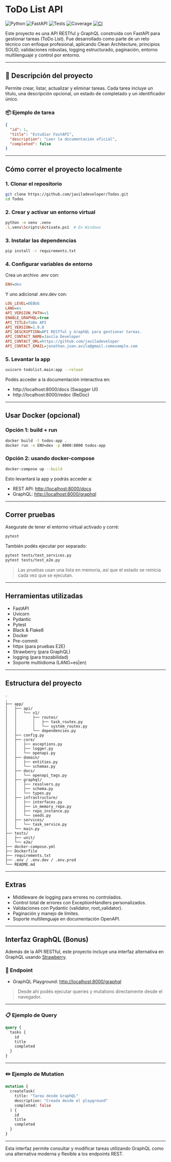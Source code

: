 # ToDo List API

![Python](https://img.shields.io/badge/python-3.10%2B-blue)
![FastAPI](https://img.shields.io/badge/FastAPI-🚀-green)
![Tests](https://img.shields.io/badge/tests-passing-brightgreen)
![Coverage](https://img.shields.io/badge/coverage-90%25-brightgreen)
[![CI](https://github.com/javiladeveloper/Todos/actions/workflows/ci.yml/badge.svg)](https://github.com/javiladeveloper/Todos/actions/workflows/ci.yml)


Este proyecto es una API RESTful y GraphQL construida con FastAPI para gestionar tareas (ToDo List). Fue desarrollado como parte de un reto técnico con enfoque profesional, aplicando Clean Architecture, principios SOLID, validaciones robustas, logging estructurado, paginación, entorno multilenguaje y control por entorno.

---

## 🧩 Descripción del proyecto

Permite crear, listar, actualizar y eliminar tareas. Cada tarea incluye un título, una descripción opcional, un estado de completado y un identificador único.

### 📦 Ejemplo de tarea

```json
{
  "id": 1,
  "title": "Estudiar FastAPI",
  "description": "Leer la documentación oficial",
  "completed": false
}

```

---

## Cómo correr el proyecto localmente

### 1. Clonar el repositorio

```bash
git clone https://github.com/javiladeveloper/Todos.git
cd Todos 
```

### 2. Crear y activar un entorno virtual

```bash
python -m venv .venv
.\.venv\Scripts\Activate.ps1  # En Windows
```

### 3. Instalar las dependencias

```bash
pip install -r requirements.txt
```
### 4. Configurar variables de entorno
Crea un archivo .env con:
```ini
ENV=dev
```
Y uno adicional .env.dev con:
```ini
LOG_LEVEL=DEBUG
LANG=es
API_VERSION_PATH=v1
ENABLE_GRAPHQL=true
API_TITLE=ToDo API
API_VERSION=1.0.0
API_DESCRIPTION=API RESTful y GraphQL para gestionar tareas.
API_CONTACT_NAME=Javila Developer
API_CONTACT_URL=https://github.com/javiladeveloper
API_CONTACT_EMAIL=jonathan.joan.avila@gmail.comexample.com

```

### 5. Levantar la app

```bash
uvicorn todolist.main:app --reload
```

Podés acceder a la documentación interactiva en:

- http://localhost:8000/docs (Swagger UI)
- http://localhost:8000/redoc (ReDoc)

---

## Usar Docker (opcional)

### Opción 1: build + run

```bash
docker build -t todos-app .
docker run -e ENV=dev -p 8000:8000 todos-app
```

### Opción 2: usando docker-compose

```bash
docker-compose up --build
```

Esto levantará la app y podrás acceder a:

- REST API: [http://localhost:8000/docs](http://localhost:8000/docs)
- GraphQL: [http://localhost:8000/graphql](http://localhost:8000/graphql)

---

## Correr pruebas

Asegurate de tener el entorno virtual activado y corré:

```bash
pytest
```

También podés ejecutar por separado:

```bash
pytest tests/test_services.py 
pytest tests/test_e2e.py  
```

> Las pruebas usan una lista en memoria, así que el estado se reinicia cada vez que se ejecutan.

---

## Herramientas utilizadas

- FastAPI
- Uvicorn
- Pydantic
- Pytest
- Black & Flake8
- Docker
- Pre-commit
- httpx (para pruebas E2E)
- Strawberry (para GraphQL)
- logging (para trazabilidad)
- Soporte multiidioma (LANG=es|en)

---

## Estructura del proyecto

```
.
.
├── app/
│   ├── api/
│   │   └── v1/
│   │       ├── routes/
│   │       │   ├── task_routes.py
│   │       │   └── system_routes.py
│   │       └── dependencies.py
│   ├── config.py
│   ├── core/
│   │   ├── exceptions.py
│   │   ├── logger.py
│   │   └── openapi.py
│   ├── domain/
│   │   ├── entities.py
│   │   └── schemas.py
│   ├── docs/
│   │   └── openapi_tags.py
│   ├── graphql/
│   │   ├── resolvers.py
│   │   ├── schema.py
│   │   └── types.py
│   ├── infrastructure/
│   │   ├── interfaces.py
│   │   ├── in_memory_repo.py
│   │   ├── repo_instance.py
│   │   └── seeds.py
│   ├── services/
│   │   └── task_service.py
│   └── main.py
├── tests/
│   ├── unit/
│   └── e2e/
├── docker-compose.yml
├── Dockerfile
├── requirements.txt
├── .env / .env.dev / .env.prod
└── README.md
```

---

## Extras

- Middleware de logging para errores no controlados.
- Control total de errores con ExceptionHandlers personalizados.
- Validaciones con Pydantic (validator, root_validator).
- Paginación y manejo de límites.
- Soporte multilenguaje en documentación OpenAPI.

---

## Interfaz GraphQL (Bonus)

Además de la API RESTful, este proyecto incluye una interfaz alternativa en GraphQL usando [Strawberry](https://strawberry.rocks/).

### 📌 Endpoint

- GraphQL Playground: [http://localhost:8000/graphql](http://localhost:8000/graphql)

> Desde ahí podés ejecutar queries y mutations directamente desde el navegador.

---

### 📋 Ejemplo de Query

```graphql
query {
  tasks {
    id
    title
    completed
  }
}
```

---

### ✏️ Ejemplo de Mutation

```graphql
mutation {
  createTask(
    title: "Tarea desde GraphQL"
    description: "Creada desde el playground"
    completed: false
  ) {
    id
    title
    completed
  }
}
```

---

Esta interfaz permite consultar y modificar tareas utilizando GraphQL como una alternativa moderna y flexible a los endpoints REST.

